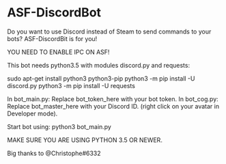 # ASF-DiscordBot
Do you want to use Discord instead of Steam to send commands to your bots? ASF-DiscordBit is for you!

YOU NEED TO ENABLE IPC ON ASF!

This bot needs python3.5 with modules discord.py and requests:

sudo apt-get install python3 python3-pip
python3 -m pip install -U discord.py
python3 -m pip install -U requests

In bot_main.py: Replace bot_token_here with your bot token.
In bot_cog.py: Replace bot_master_here with your Discord ID. (right click on your avatar in Developer mode).

Start bot using:
python3 bot_main.py

MAKE SURE YOU ARE USING PYTHON 3.5 OR NEWER.


Big thanks to @Christophe#6332
